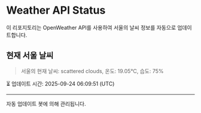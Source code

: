 
# Weather API Status

이 리포지토리는 OpenWeather API를 사용하여 서울의 날씨 정보를 자동으로 업데이트합니다.

## 현재 서울 날씨
> 서울의 현재 날씨: scattered clouds, 온도: 19.05°C, 습도: 75%

⏳ 업데이트 시간: 2025-09-24 06:09:51 (UTC)

---
자동 업데이트 봇에 의해 관리됩니다.

